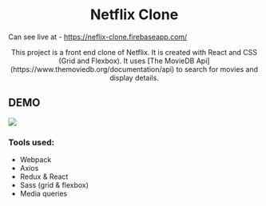 <h1 align="center">Netflix Clone</h1>

Can see live at - https://neflix-clone.firebaseapp.com/
<br/>
<p align="center"> This project is a  front end clone of Netflix. It is created with React and CSS (Grid and Flexbox). It uses [The MovieDB Api](https://www.themoviedb.org/documentation/api) to search for movies and display details.</p>

## DEMO

![](gif/Demo1.gif)

### Tools used:

- Webpack
- Axios
- Redux & React
- Sass (grid & flexbox)
- Media queries
